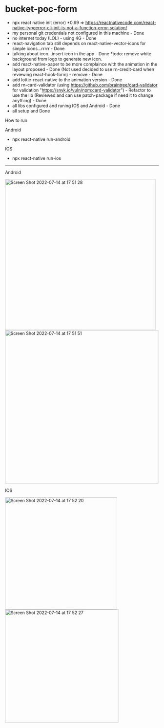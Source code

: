 # bucket-poc-form



- npx react native init (error) *0.69 => https://reactnativecode.com/react-native-typeerror-cli-init-is-not-a-function-error-solution/
- my personal git credentials not configured in this machine - Done
- no internet today (LOL) - using 4G - Done
- react-navigation tab still depends on react-native-vector-icons for simple icons...rrrrr - Done
- talking about icon...insert icon in the app - Done *todo: remove white background from logo to generate new icon.
- add react-native-paper to be more complaince with the animation in the layout proposed - Done (Not used decided to use rn-credit-card when reviewing react-hook-form) - remove - Done
- add lottie-react-native to the animation version - Done
- add rn-card-validator (using https://github.com/braintree/card-validator for validation "https://snyk.io/vuln/npm:card-validator") - Refactor to use the lib (Reviewed and can use patch-package if need it to change anything) - Done 
- all libs configured and runing IOS and Android - Done
- all setup and Done

How to run

Android
 - npx react-native run-android 

IOS
- npx react-native run-ios



- - - - - 

Android

<img width="494" alt="Screen Shot 2022-07-14 at 17 51 28" src="https://user-images.githubusercontent.com/450906/179084574-32bfa7e3-1861-444a-bbdd-acc211cfcb19.png">

<img width="502" alt="Screen Shot 2022-07-14 at 17 51 51" src="https://user-images.githubusercontent.com/450906/179084592-b701ae00-adb2-46fe-8a94-7c2fe45d8e19.png">



IOS

<img width="367" alt="Screen Shot 2022-07-14 at 17 52 20" src="https://user-images.githubusercontent.com/450906/179084618-7751362f-6bc8-4313-8833-267fdafaaf50.png">

<img width="371" alt="Screen Shot 2022-07-14 at 17 52 27" src="https://user-images.githubusercontent.com/450906/179084636-cb05e10a-0ea5-4abd-857a-fe80ad6ce634.png">
